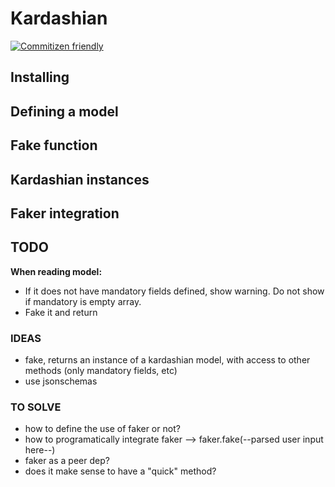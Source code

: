 # Kardashian

[![Commitizen friendly](https://img.shields.io/badge/commitizen-friendly-brightgreen.svg)](http://commitizen.github.io/cz-cli/)

## Installing

## Defining a model

## Fake function

## Kardashian instances

## Faker integration

## TODO

**When reading model:**

* If it does not have mandatory fields defined, show warning. Do not show if mandatory is empty array.
* Fake it and return

### IDEAS

* fake, returns an instance of a kardashian model, with access to other methods (only mandatory fields, etc)
* use jsonschemas

### TO SOLVE

* how to define the use of faker or not?
* how to programatically integrate faker --> faker.fake(--parsed user input here--)
* faker as a peer dep?
* does it make sense to have a "quick" method?